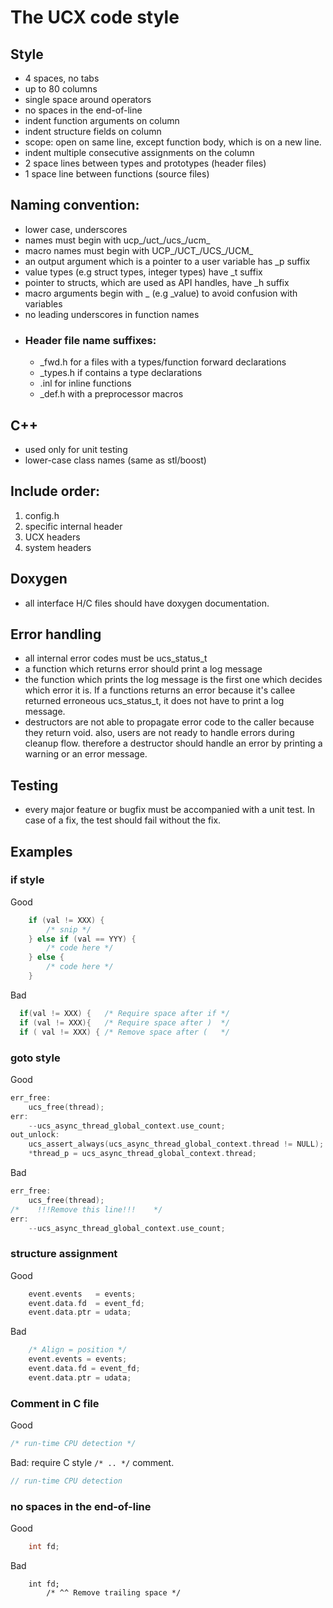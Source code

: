 # The UCX code style

## Style
  * 4 spaces, no tabs
  * up to 80 columns
  * single space around operators
  * no spaces in the end-of-line
  * indent function arguments on column
  * indent structure fields on column
  * scope: open on same line, except function body, which is on a new line.
  * indent multiple consecutive assignments on the column
  * 2 space lines between types and prototypes (header files)
  * 1 space line between functions (source files) 


## Naming convention:
  * lower case, underscores
  * names must begin with ucp_/uct_/ucs_/ucm_
  * macro names must begin with UCP_/UCT_/UCS_/UCM_
  * an output argument which is a pointer to a user variable has _p suffix
  * value types (e.g struct types, integer types) have _t suffix
  * pointer to structs, which are used as API handles, have _h suffix
  * macro arguments begin with _ (e.g _value) to avoid confusion with variables
  * no leading underscores in function names
  * ### Header file name suffixes:
     * _fwd.h   for a files with a types/function forward declarations
     * _types.h if contains a type declarations
     * .inl     for inline functions
     * _def.h   with a preprocessor macros


## C++
  * used only for unit testing
  * lower-case class names (same as stl/boost)
 

## Include order:
   1. config.h
   2. specific internal header
   3. UCX headers
   4. system headers


## Doxygen
  * all interface H/C files should have doxygen documentation.
 

## Error handling
  * all internal error codes must be ucs_status_t
  * a function which returns error should print a log message
  * the function which prints the log message is the first one which decides which
    error it is. If a functions returns an error because it's callee returned 
    erroneous ucs_status_t, it does not have to print a log message.
  * destructors are not able to propagate error code to the caller because they
    return void. also, users are not ready to handle errors during cleanup flow.
    therefore a destructor should handle an error by printing a warning or an
    error message.


## Testing
  * every major feature or bugfix must be accompanied with a unit test. In case
    of a fix, the test should fail without the fix.


## Examples

### if style

Good
```C
    if (val != XXX) {
        /* snip */
    } else if (val == YYY) {
        /* code here */
    } else {
        /* code here */
    }
```

Bad
```C
  if(val != XXX) {   /* Require space after if */
  if (val != XXX){   /* Require space after )  */
  if ( val != XXX) { /* Remove space after (   */
```

### goto style

Good
```C
err_free:
    ucs_free(thread);
err:
    --ucs_async_thread_global_context.use_count;
out_unlock:
    ucs_assert_always(ucs_async_thread_global_context.thread != NULL);
    *thread_p = ucs_async_thread_global_context.thread;
```

Bad
```C
err_free:
    ucs_free(thread);
/*    !!!Remove this line!!!    */
err:
    --ucs_async_thread_global_context.use_count;
```

### structure assignment

Good

```C
    event.events   = events;
    event.data.fd  = event_fd;
    event.data.ptr = udata;

```

Bad
```C
    /* Align = position */
    event.events = events;
    event.data.fd = event_fd;
    event.data.ptr = udata;
```

### Comment in C file

Good
```C
/* run-time CPU detection */
```

Bad: require C style `/* .. */` comment.

```C
// run-time CPU detection
```

### no spaces in the end-of-line

Good
```C
    int fd;
```

Bad
```
    int fd;  
        /* ^^ Remove trailing space */
```
